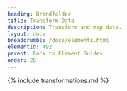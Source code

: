 ```yaml
---
heading: Brandfolder
title: Transform Data
description: Transform and map data.
layout: docs
breadcrumbs: /docs/elements.html
elementId: 492
parent: Back to Element Guides
order: 20
---
```


{% include transformations.md %}

